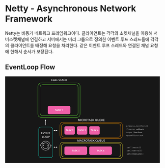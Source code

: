 # Netty - Asynchronous Network Framework

Netty는 비동기 네트워크 프레임워크이다. 
클라이언트는 각각의 소켓채널을 이용해 서버소켓채널에 연결하고 서버에서는 미리 그룹으로 정의한 이벤트 루프 스레드들에 각각의 클라이언트를 배정해 요청을 처리한다. 
같은 이벤트 루프 스레드와 연결된 채널 요청에 한해서 순서가 보장된다.   

## EventLoop Flow
![event-loop-mechanism](./images/event-loop-mechanism.gif)